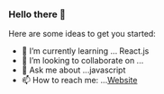### Hello there 👋



Here are some ideas to get you started:

- 🌱 I’m currently learning ... React.js
- 👯 I’m looking to collaborate on ...
- 💬 Ask me about ...javascript
- 📫 How to reach me: ...[Website](https://gallant-engelbart-bfeacd.netlify.app/)
